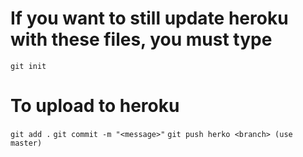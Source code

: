 # If you want to still update heroku with these files, you must type 
`git init`

# To upload to heroku
`git add .`
`git commit -m "<message>"`
`git push herko <branch> (use master)`